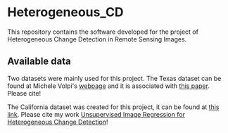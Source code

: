 # Heterogeneous_CD
This repository contains the software developed for the project of Heterogeneous Change Detection in Remote Sensing Images.

## Available data

Two datasets were mainly used for this project.
The Texas dataset can be found at Michele Volpi's [webpage](https://zenodo.org/record/8046719) and it is associated with [this paper](https://doi.org/10.1016/j.isprsjprs.2015.02.005). Please cite!

The California dataset was created for this project, it can be found at [this link](https://sites.google.com/view/luppino/data). Please cite my work [Unsupervised Image Regression for Heterogeneous Change Detection](https://doi.org/10.1109/TGRS.2019.2930348)!
